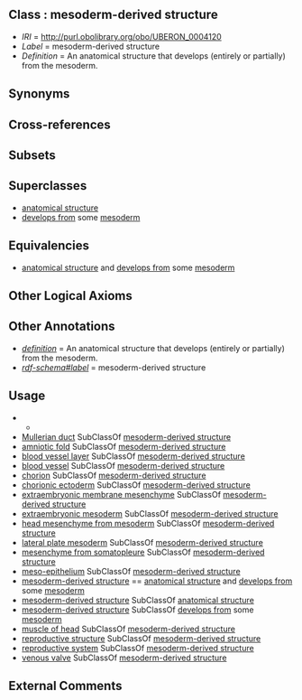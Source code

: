 
## Class : mesoderm-derived structure

 * *IRI* = http://purl.obolibrary.org/obo/UBERON_0004120
 * *Label* = mesoderm-derived structure
 * *Definition* = An anatomical structure that develops (entirely or partially) from the mesoderm.

## Synonyms


## Cross-references


## Subsets


## Superclasses

 * [anatomical structure](../../UBERON/61/UBERON_0000061.md)
 * [develops from](../../RO/02/RO_0002202.md) some [mesoderm](../../UBERON/26/UBERON_0000926.md)

## Equivalencies

 * [anatomical structure](../../UBERON/61/UBERON_0000061.md) and [develops from](../../RO/02/RO_0002202.md) some [mesoderm](../../UBERON/26/UBERON_0000926.md)

## Other Logical Axioms


## Other Annotations

 * *[definition](../../IAO/15/IAO_0000115.md)* = An anatomical structure that develops (entirely or partially) from the mesoderm.
 * *[rdf-schema#label](../../el/rdf-schema#label.md)* = mesoderm-derived structure

## Usage

 * -
 * [Mullerian duct](../../UBERON/90/UBERON_0003890.md) SubClassOf [mesoderm-derived structure](../../UBERON/20/UBERON_0004120.md)
 * [amniotic fold](../../UBERON/71/UBERON_0005971.md) SubClassOf [mesoderm-derived structure](../../UBERON/20/UBERON_0004120.md)
 * [blood vessel layer](../../UBERON/97/UBERON_0004797.md) SubClassOf [mesoderm-derived structure](../../UBERON/20/UBERON_0004120.md)
 * [blood vessel](../../UBERON/81/UBERON_0001981.md) SubClassOf [mesoderm-derived structure](../../UBERON/20/UBERON_0004120.md)
 * [chorion](../../UBERON/24/UBERON_0003124.md) SubClassOf [mesoderm-derived structure](../../UBERON/20/UBERON_0004120.md)
 * [chorionic ectoderm](../../UBERON/74/UBERON_0003374.md) SubClassOf [mesoderm-derived structure](../../UBERON/20/UBERON_0004120.md)
 * [extraembryonic membrane mesenchyme](../../UBERON/33/UBERON_0010333.md) SubClassOf [mesoderm-derived structure](../../UBERON/20/UBERON_0004120.md)
 * [extraembryonic mesoderm](../../UBERON/28/UBERON_0005728.md) SubClassOf [mesoderm-derived structure](../../UBERON/20/UBERON_0004120.md)
 * [head mesenchyme from mesoderm](../../UBERON/04/UBERON_0006904.md) SubClassOf [mesoderm-derived structure](../../UBERON/20/UBERON_0004120.md)
 * [lateral plate mesoderm](../../UBERON/81/UBERON_0003081.md) SubClassOf [mesoderm-derived structure](../../UBERON/20/UBERON_0004120.md)
 * [mesenchyme from somatopleure](../../UBERON/77/UBERON_0010377.md) SubClassOf [mesoderm-derived structure](../../UBERON/20/UBERON_0004120.md)
 * [meso-epithelium](../../UBERON/75/UBERON_0012275.md) SubClassOf [mesoderm-derived structure](../../UBERON/20/UBERON_0004120.md)
 * [mesoderm-derived structure](../../UBERON/20/UBERON_0004120.md) == [anatomical structure](../../UBERON/61/UBERON_0000061.md) and [develops from](../../RO/02/RO_0002202.md) some [mesoderm](../../UBERON/26/UBERON_0000926.md)
 * [mesoderm-derived structure](../../UBERON/20/UBERON_0004120.md) SubClassOf [anatomical structure](../../UBERON/61/UBERON_0000061.md)
 * [mesoderm-derived structure](../../UBERON/20/UBERON_0004120.md) SubClassOf [develops from](../../RO/02/RO_0002202.md) some [mesoderm](../../UBERON/26/UBERON_0000926.md)
 * [muscle of head](../../UBERON/76/UBERON_0002376.md) SubClassOf [mesoderm-derived structure](../../UBERON/20/UBERON_0004120.md)
 * [reproductive structure](../../UBERON/56/UBERON_0005156.md) SubClassOf [mesoderm-derived structure](../../UBERON/20/UBERON_0004120.md)
 * [reproductive system](../../UBERON/90/UBERON_0000990.md) SubClassOf [mesoderm-derived structure](../../UBERON/20/UBERON_0004120.md)
 * [venous valve](../../UBERON/75/UBERON_0006675.md) SubClassOf [mesoderm-derived structure](../../UBERON/20/UBERON_0004120.md)

## External Comments

